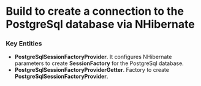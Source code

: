 ﻿# Build to create a connection to the PostgreSql database via NHibernate

### Key Entities

* **PostgreSqlSessionFactoryProvider**. It configures NHibernate parameters to create **SessionFactory** for the PostgreSql database.
* **PostgreSqlSessionFactoryProviderGetter**. Factory to create **PostgreSqlSessionFactoryProvider**.
